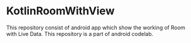 # KotlinRoomWithView
This repository consist of android app which show the working of Room with Live Data. This repository is a part of android codelab.
